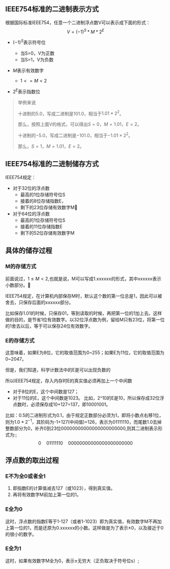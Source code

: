 
## IEEE754标准的二进制表示方式
根据国际标准IEEE754，任意一个二进制浮点数V可以表示成下面的形式：
$$V = (−1)^S * M * 2^E$$

- $(-1)^S$表示符号位
	- 当S=0，V为正数
	- 当S=1，V为负数

- $M$表示有效数字
	- $1 <= M < 2$

- $2^E$表示指数位

> 举例来说
>
> 十进制的$5.0$，写成二进制是$101.0$，相当于$1.01*2^2$。
>
> 那么，按照上面V的格式，可以得出$S=0$，$M=1.01$，$E=2$。
> 
> 十进制的$-5.0$，写成二进制是$-101.0$，相当于$-1.01×2^2$。
> 
> 那么，$S=1$，$M=1.01$，$E=2$。

## IEEE754标准的二进制储存方式
IEEE754规定：
- 对于32位的浮点数
	- 最高的1位存储符号位S
	- 接着的8位存储指数E，
	- 剩下的23位存储有效数字M
- 对于64位的浮点数
	- 最高的1位存储符号位S
	- 接着的11位存储指数E
	- 剩下的52位存储有效数字M

## 具体的储存过程
### M的存储方式
前面说过，$1≤M<2$,也就是说，M可以写成1.xxxxxx的形式，其中xxxxxx表示小数部分。

IEEE754规定，在计算机内部保存M时，默认这个数的第一位总是1，因此可以被舍去，只保存后面的xxxxxx部分。

比如保存1.01的时候，只保存01，等到读取的时候，再把第一位的1加上去。这样做的目的，是节省1位有效数字。以32位浮点数为例，留给M只有23位，将第一位的1舍去以后，等于可以保存24位有效数字。

### E的存储方式
这意味着，如果E为8位，它的取值范围为0~255；如果E为11位，它的取值范围为0~2047。

但是，我们知道，科学计数法中的E是可以出现负数的

所以IEEE754规定，存入内存时E的真实值必须再加上一个中间数
- 对于8位的E，这个中间数是127；
- 对于11位的E，这个中间数是1023。
比如，2^10的E是10，所以保存成32位浮点数时，必须保存成10+127=137，即10001001。

比如：0.5的二进制形式为0.1，由于规定正数部分必须为1，即将小数点右移1位，则为$1.0*2^{-1}$，其阶码为-1+127(中间值)=126，表示为01111110，而尾数1.0去掉整数部分为0，补⻬0到23位00000000000000000000000,则其二进制表示形式为:;
$$0\quad01111110\quad00000000000000000000000$$
## 浮点数的取出过程
### E不为全0或者全1
1. 即指数E的计算值减去127（或1023），得到真实值。
2. 再将有效数字M前加上第一位的1。
### E全为0
这时，浮点数的指数E等于1-127（或者1-1023）即为真实值，有效数字M不再加上第一位的1，而是还原为0.xxxxxx的小数。这样做是为了表示±0，以及接近于0的很小的数字。
### E全为1
这时，如果有效数字M全为0，表示±无穷大（正负取决于符号位s）;